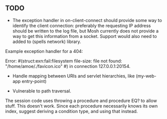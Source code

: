 TODO
----

* The exception handler in on-client-connect should provide some way to identify
the client connection: preferably the requesting IP address should be written to
the log file, but Mosh currently does not provide a way to get this information
from a socket.  Support would also need to added to (spells network) library.

Example exception handler for a 404:

Error: #(struct:exn:fail:filesystem file-size: file not found:
"/home/amoe/./favicon.ico" #<continuation-mark-set>) in connection
127.0.0.1:20154.

* Handle mapping between URIs and servlet hierarchies, like
(my-web-app entry-point)

* Vulnerable to path traversal.

The session code uses throwing a procedure and procedure EQ? to allow stuff.
This doesn't work.  Since each procedure necessarily knows its own index,
suggest deriving a condition type, and using that instead.
